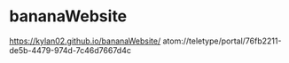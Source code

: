 # bananaWebsite
https://kylan02.github.io/bananaWebsite/
atom://teletype/portal/76fb2211-de5b-4479-974d-7c46d7667d4c 
